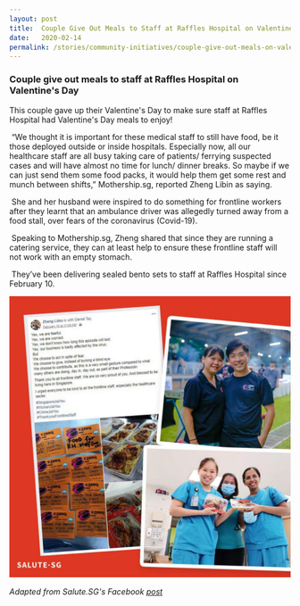 ```yaml
---
layout: post
title:  Couple Give Out Meals to Staff at Raffles Hospital on Valentine's Day
date:   2020-02-14
permalink: /stories/community-initiatives/couple-give-out-meals-on-valentines-day
---
```


### Couple give out meals to staff at Raffles Hospital on Valentine's Day

This couple gave up their Valentine's Day to make sure staff at Raffles Hospital had Valentine's Day meals to enjoy!

⁣
“We thought it is important for these medical staff to still have food, be it those deployed outside or inside hospitals. Especially now, all our healthcare staff are all busy taking care of patients/ ferrying suspected cases and will have almost no time for lunch/ dinner breaks. So maybe if we can just send them some food packs, it would help them get some rest and munch between shifts,” Mothership.sg, reported Zheng Libin as saying.

⁣
She and her husband were inspired to do something for frontline workers after they learnt that an ambulance driver was allegedly turned away from a food stall, over fears of the coronavirus (Covid-19).⁣

⁣
Speaking to Mothership.sg, Zheng shared that since they are running a catering service, they can at least help to ensure these frontline staff will not work with an empty stomach.⁣

⁣
They’ve been delivering sealed bento sets to staff at Raffles Hospital since February 10.⁣

![SaluteSG](/images/stories/salutesg.jpg)

_Adapted from Salute.SG's Facebook [post](https://www.facebook.com/Salute.sg/photos/a.100850694841517/103592007900719/?type=3&theater)_
